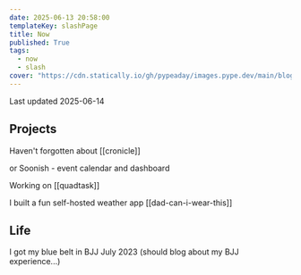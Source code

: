 ```yaml
---
date: 2025-06-13 20:58:00
templateKey: slashPage
title: Now
published: True
tags:
  - now
  - slash
cover: "https://cdn.statically.io/gh/pypeaday/images.pype.dev/main/blog-media/20250614141616_0d1e39b0.png"
---
```


Last updated 2025-06-14

## Projects

Haven't forgotten about [[cronicle]]

or Soonish - event calendar and dashboard

Working on [[quadtask]]

I built a fun self-hosted weather app [[dad-can-i-wear-this]]

## Life

I got my blue belt in BJJ July 2023 (should blog about my BJJ experience...)

